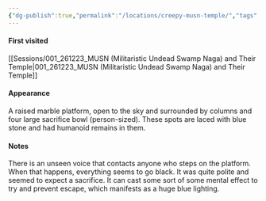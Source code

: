 ```yaml
---
{"dg-publish":true,"permalink":"/locations/creepy-musn-temple/","tags":["location"],"noteIcon":"📍"}
---
```


#### First visited
[[Sessions/001_261223_MUSN (Militaristic Undead Swamp Naga) and Their Temple\|001_261223_MUSN (Militaristic Undead Swamp Naga) and Their Temple]]
#### Appearance
A raised marble platform, open to the sky and surrounded by columns and four large sacrifice bowl (person-sized). These spots are laced with blue stone and had humanoid remains in them.
#### Notes
There is an unseen voice that contacts anyone who steps on the platform. When that happens, everything seems to go black. It was quite polite and seemed to expect a sacrifice. It can cast some sort of some mental effect to try and prevent escape, which manifests as a huge blue lighting.